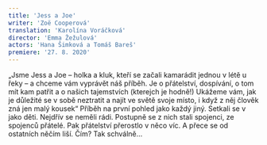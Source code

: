 ```yaml
---
title: 'Jess a Joe'
writer: 'Zoë Cooperová'
translation: 'Karolína Voráčková'
director: 'Emma Žežulová'
actors: 'Hana Šimková a Tomáš Bareš'
premiere: '27. 8. 2020'
---
```

„Jsme Jess a Joe – holka a kluk, kteří se začali kamarádit jednou v létě u řeky – a chceme vám vyprávět náš příběh. Je o přátelství, dospívání, o tom mít kam patřit a o našich tajemstvích (kterejch je hodně!) Ukážeme vám, jak je důležité se v sobě neztratit a najít ve světě svoje místo, i když z něj člověk zná jen malý kousek“
Příběh na první pohled jako každý jiný. Setkali se v jako děti. Nejdřív se neměli rádi. Postupně se z nich stali spojenci, ze spojenců přátelé. Pak přátelství přerostlo v něco víc. A přece se od ostatních něčím liší. Čím? Tak schválně…
